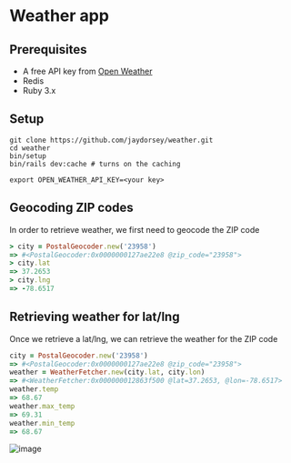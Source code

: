 # Weather app

## Prerequisites

- A free API key from [Open Weather](https://openweathermap.org/) 
- Redis
- Ruby 3.x

## Setup

```
git clone https://github.com/jaydorsey/weather.git
cd weather
bin/setup
bin/rails dev:cache # turns on the caching

export OPEN_WEATHER_API_KEY=<your key>
```

## Geocoding ZIP codes

In order to retrieve weather, we first need to geocode the ZIP code

```ruby
> city = PostalGeocoder.new('23958')
=> #<PostalGeocoder:0x0000000127ae22e8 @zip_code="23958">
> city.lat
=> 37.2653
> city.lng
=> -78.6517
```

## Retrieving weather for lat/lng

Once we retrieve a lat/lng, we can retrieve the weather for the ZIP code

```ruby
city = PostalGeocoder.new('23958')
=> #<PostalGeocoder:0x0000000127ae22e8 @zip_code="23958">
weather = WeatherFetcher.new(city.lat, city.lon)
=> #<WeatherFetcher:0x000000012863f500 @lat=37.2653, @lon=-78.6517>
weather.temp
=> 68.67
weather.max_temp
=> 69.31
weather.min_temp
=> 68.67
```

![image](https://github.com/user-attachments/assets/49a47830-e312-4950-8947-ad9b6e1a257c)
